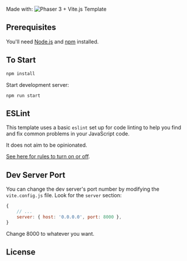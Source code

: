 Made with: 
![Phaser 3 + Vite.js Template](https://github.com/ourcade/phaser3-vite-template)

## Prerequisites

You'll need [Node.js](https://nodejs.org/en/) and [npm](https://www.npmjs.com/) installed.

## To Start
```bash
npm install
```

Start development server:

```
npm run start
```

## ESLint

This template uses a basic `eslint` set up for code linting to help you find and fix common problems in your JavaScript code.

It does not aim to be opinionated.

[See here for rules to turn on or off](https://eslint.org/docs/rules/).

## Dev Server Port

You can change the dev server's port number by modifying the `vite.config.js` file. Look for the `server` section:

```js
{
	// ...
	server: { host: '0.0.0.0', port: 8000 },
}
```

Change 8000 to whatever you want.

## License
